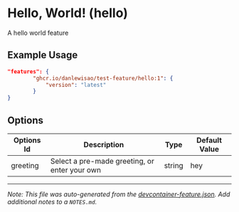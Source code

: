 
# Hello, World! (hello)

A hello world feature

## Example Usage

```json
"features": {
        "ghcr.io/danlewisao/test-feature/hello:1": {
            "version": "latest"
        }
}
```

## Options

| Options Id | Description | Type | Default Value |
|-----|-----|-----|-----|
| greeting | Select a pre-made greeting, or enter your own | string | hey |



---

_Note: This file was auto-generated from the [devcontainer-feature.json](https://github.com/danlewisao/test-feature/blob/main/src/hello/devcontainer-feature.json).  Add additional notes to a `NOTES.md`._
